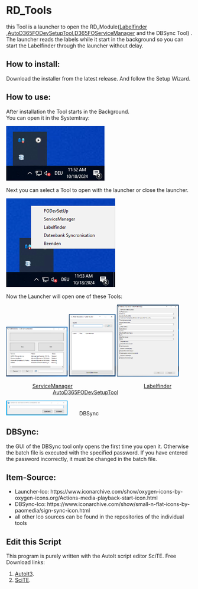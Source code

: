 <h1>RD_Tools</h1>

this Tool is a launcher to open the RD_Module([Labelfinder](https://github.com/roedl-dynamics/RDD-Labelfinder) ,[AutoD365FODevSetupTool](https://github.com/roedl-dynamics/AutoD365FODevSetupTool),[D365FOServiceManager](https://github.com/roedl-dynamics/D365FOServiceManager) and the DBSync Tool)
 .
The launcher reads the labels while it start in the background so you can start the Labelfinder through the launcher without delay.
 

<h2>How to install:  </h2> 
Download the installer from the latest release. And follow the Setup Wizard.
<br>
<h2>How to use:</h2>
After installation the Tool starts in the Background.<br>
You can open it in the Systemtray: <br>

![image](https://github.com/roedl-dynamics/RD_Tools/blob/main/Tools_Im_Tray.PNG) <br>

Next you can select a Tool to open with the launcher or close the launcher.

![image](https://github.com/roedl-dynamics/RD_Tools/blob/main/Tools_geoeffnet.PNG) <br>


Now the Launcher will open one of these Tools:


<p float="left">
 <img src="https://github.com/roedl-dynamics/RD_Tools/blob/main/ServiceManager_geoeffnet.PNG" width="33%" />
 <img src="https://github.com/roedl-dynamics/RD_Tools/blob/main/Labelfinder_geoeffnet.PNG" width="25%" />
 <img src="https://github.com/roedl-dynamics/RD_Tools/blob/main/D365FODevSetup_geoeffnet.PNG" width="33%" />
</p>

&nbsp;&nbsp;&nbsp;&nbsp; &nbsp;&nbsp;&nbsp;&nbsp;&nbsp;&nbsp;&nbsp;&nbsp; &nbsp;&nbsp;&nbsp;&nbsp;[ServiceManager](https://github.com/roedl-dynamics/D365FOServiceManager)     &nbsp;&nbsp;&nbsp;&nbsp;&nbsp; &nbsp;&nbsp;&nbsp;&nbsp;   &nbsp;&nbsp;&nbsp;&nbsp; &nbsp;&nbsp;&nbsp;&nbsp; &nbsp;&nbsp;&nbsp;&nbsp;    &nbsp;&nbsp;&nbsp;&nbsp; &nbsp;&nbsp;&nbsp;&nbsp; &nbsp;&nbsp;&nbsp;&nbsp; &nbsp;&nbsp;&nbsp;&nbsp;&nbsp;&nbsp;&nbsp;[Labelfinder](https://github.com/roedl-dynamics/RDD-Labelfinder)  &nbsp;&nbsp;&nbsp;&nbsp;&nbsp;&nbsp;&nbsp;&nbsp; &nbsp;&nbsp;&nbsp;&nbsp;&nbsp;&nbsp;&nbsp;&nbsp;&nbsp;&nbsp;&nbsp;&nbsp;&nbsp;&nbsp;&nbsp;&nbsp;&nbsp;&nbsp;&nbsp;&nbsp;&nbsp;&nbsp;&nbsp;&nbsp;&nbsp;&nbsp;&nbsp;&nbsp;&nbsp;&nbsp;&nbsp;&nbsp;[AutoD365FODevSetupTool](https://github.com/roedl-dynamics/AutoD365FODevSetupTool) 

 <img src="https://github.com/roedl-dynamics/RD_Tools/blob/main/DBSync.PNG" width="33%" />
  &nbsp;&nbsp;&nbsp;&nbsp;&nbsp;&nbsp; DBSync

<h2> DBSync: </h2>
<p>
 the GUI of the DBSync tool only opens the first time you open it. Otherwise the batch file is executed with the specified password. If you have entered the password incorrectly, it must be changed in the batch file.
</p>


                                                                                         

<h2>Item-Source:</h2>
<ul>
  <li>Launcher-Ico: https://www.iconarchive.com/show/oxygen-icons-by-oxygen-icons.org/Actions-media-playback-start-icon.html</li>
  <li>DBSync-Ico:  https://www.iconarchive.com/show/small-n-flat-icons-by-paomedia/sign-sync-icon.html</li>
 <li>all other Ico sources can be found in the repositories of the individual tools</li>
</ul>


<h2>Edit this Script </h2>

This program is purely written with the AutoIt script editor SciTE.
Free Download links: 
1.  [AutoIt3](https://www.autoitscript.com/site/autoit/downloads/).
2.	[SciTE](https://www.autoitscript.com/site/autoit-script-editor/downloads/).
